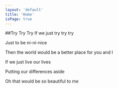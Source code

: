```yaml
---
layout: 'default'
title: 'Home'
isPage: true
---
```


##Try Try Try
If we just try try try

Just to be ni-ni-nice

Then the world would be a better place for you and I

If we just live our lives

Putting our differences aside

Oh that would be so beautiful to me

 

